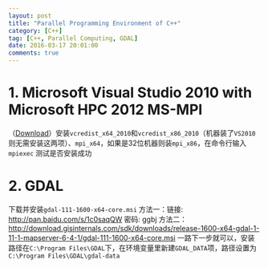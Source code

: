 ```yaml
---
layout: post
title: "Parallel Programming Environment of C++"
category: [C++]
tag: [C++, Parallel Computing, GDAL]
date: 2016-03-17 20:01:00
comments: true
---
```


# 1. Microsoft Visual Studio 2010 with Microsoft HPC 2012 MS-MPI
（[Download](https://www.microsoft.com/en-us/download/details.aspx?id=36045)）安装`vcredist_x64_2010`和`vcredist_x86_2010`（机器装了`VS2010`则无需安装这两项）、`mpi_x64`，如果是32位机器则装`mpi_x86`，在命令行输入 `mpiexec` 测试是否安装成功

<!-- more -->

# 2. GDAL
下载并安装`gdal-111-1600-x64-core.msi`
方法一：链接: http://pan.baidu.com/s/1c0saqQW 密码: ggbj
方法二：http://download.gisinternals.com/sdk/downloads/release-1600-x64-gdal-1-11-1-mapserver-6-4-1/gdal-111-1600-x64-core.msi
一路下一步就可以，安装路径在`C:\Program Files\GDAL`下，在环境变量里新建`GDAL_DATA`项，路径设置为`C:\Program Files\GDAL\gdal-data`


